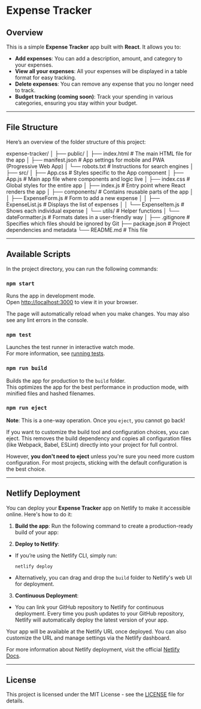 # Expense Tracker

## Overview

This is a simple **Expense Tracker** app built with **React**. It allows you to:

- **Add expenses**: You can add a description, amount, and category to your expenses.
- **View all your expenses**: All your expenses will be displayed in a table format for easy tracking.
- **Delete expenses**: You can remove any expense that you no longer need to track.
- **Budget tracking (coming soon)**: Track your spending in various categories, ensuring you stay within your budget.

---

## File Structure

Here’s an overview of the folder structure of this project:

expense-tracker/ │ ├── public/ │ ├── index.html # The main HTML file for the app │ ├── manifest.json # App settings for mobile and PWA (Progressive Web App) │ └── robots.txt # Instructions for search engines │ ├── src/ │ ├── App.css # Styles specific to the App component │ ├── App.js # Main app file where components and logic live │ ├── index.css # Global styles for the entire app │ ├── index.js # Entry point where React renders the app │ ├── components/ # Contains reusable parts of the app │ │ ├── ExpenseForm.js # Form to add a new expense │ │ ├── ExpenseList.js # Displays the list of expenses │ │ └── ExpenseItem.js # Shows each individual expense │ └── utils/ # Helper functions │ └── dateFormatter.js # Formats dates in a user-friendly way │ ├── .gitignore # Specifies which files should be ignored by Git ├── package.json # Project dependencies and metadata └── README.md # This file


---

## Available Scripts

In the project directory, you can run the following commands:

### `npm start`

Runs the app in development mode.\
Open [http://localhost:3000](http://localhost:3000) to view it in your browser.

The page will automatically reload when you make changes. You may also see any lint errors in the console.

### `npm test`

Launches the test runner in interactive watch mode.\
For more information, see [running tests](https://facebook.github.io/create-react-app/docs/running-tests).

### `npm run build`

Builds the app for production to the `build` folder.\
This optimizes the app for the best performance in production mode, with minified files and hashed filenames.

### `npm run eject`

**Note**: This is a one-way operation. Once you `eject`, you cannot go back!

If you want to customize the build tool and configuration choices, you can eject. This removes the build dependency and copies all configuration files (like Webpack, Babel, ESLint) directly into your project for full control.

However, **you don't need to eject** unless you're sure you need more custom configuration. For most projects, sticking with the default configuration is the best choice.

---

## Netlify Deployment

You can deploy your **Expense Tracker** app on Netlify to make it accessible online. Here's how to do it:

1. **Build the app**: Run the following command to create a production-ready build of your app:


2. **Deploy to Netlify**:
- If you’re using the Netlify CLI, simply run:
  ```
  netlify deploy
  ```
- Alternatively, you can drag and drop the `build` folder to Netlify's web UI for deployment.

3. **Continuous Deployment**: 
- You can link your GitHub repository to Netlify for continuous deployment. Every time you push updates to your GitHub repository, Netlify will automatically deploy the latest version of your app.

Your app will be available at the Netlify URL once deployed. You can also customize the URL and manage settings via the Netlify dashboard.

For more information about Netlify deployment, visit the official [Netlify Docs](https://docs.netlify.com/).

---

## License

This project is licensed under the MIT License - see the [LICENSE](./LICENSE) file for details.
